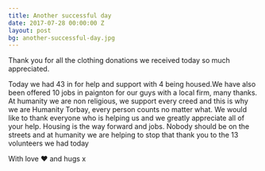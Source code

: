```yaml
---
title: Another successful day
date: 2017-07-28 00:00:00 Z
layout: post
bg: another-successful-day.jpg
---
```


Thank you for all the clothing donations we received today so much appreciated. 

Today we had 43 in for help and support with 4 being housed.We have also been offered 10 jobs in paignton for our guys with a local firm, many thanks. At humanity we are non religious, we support every creed and this is why we are Humanity Torbay, every person counts no matter what. We would like to thank everyone who is helping us and we greatly appreciate all of your help. Housing is the way forward and jobs. Nobody should be on the streets and at humanity we are helping to stop that thank you to the 13 volunteers we had today

With love ❤️ and hugs x